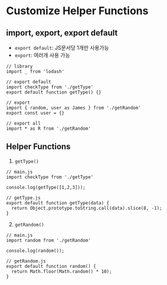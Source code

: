 # Customize Helper Functions

## import, export, export default

- `export default`: JS문서당 1개만 사용가능
- `export`: 여러개 사용 가능

```
// library
import _ from 'lodash'

// export default
import checkType from './getType'
export default function getType() {}

// export
import { random, user as James } from './getRandom'
export const user = {}

// export all
import * as R from './getRandom'
```

## Helper Functions

1. `getType()`

```
// main.js
import checkType from './getType'

console.log(getType([1,2,3]));

// getType.js
export default function getType(data) {
  return Object.prototype.toString.call(data).slice(8, -1);
}
```

2. `getRandom()`

```
// main.js
import random from './getRandom'

console.log(random());

// getRandom.js
export default function random() {
  return Math.floor(Math.random() * 10);
}
```
